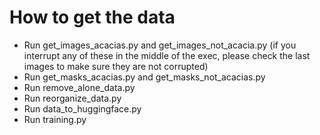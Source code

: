 # How to get the data

- Run get_images_acacias.py and get_images_not_acacia.py (if you interrupt any of these in the middle of the exec, please check the last images to make sure they are not corrupted)
- Run get_masks_acacias.py and get_masks_not_acacias.py
- Run remove_alone_data.py
- Run reorganize_data.py
- Run data_to_huggingface.py
- Run training.py